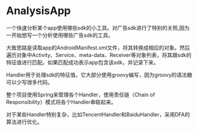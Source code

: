 # AnalysisApp
一个快速分析某个app使用哪些sdk的小工具。对广告sdk进行了特别的关照,因为一开始想写一个分析使用哪些广告sdk的工具。

大致思路是读取app的AndroidManifest.xml文件，将其转换成相应的对象。然后遍历对象中Activity、Service、meta-data、Receiver等对象列表，将其跟sdk的特征值进行匹配。如果匹配成功表示app包含该sdk，并记录下来。

Handler用于处理sdk的特征值，它大部分使用groovy编写，因为groovy的语法糖可以少写很多代码。

整个项目使用Spring来管理各个Handler，使用责任链（Chain of Responsibility）模式将各个Handler串联起来。

对于某些Handler特别复杂，比如TencentHandler和BaiduHandler，采用DFA的算法进行优化。






